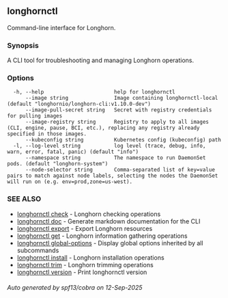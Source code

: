 ## longhornctl

Command-line interface for Longhorn.

### Synopsis

A CLI tool for troubleshooting and managing Longhorn operations.

### Options

```
  -h, --help                       help for longhornctl
      --image string               Image containing longhornctl-local (default "longhornio/longhorn-cli:v1.10.0-dev")
      --image-pull-secret string   Secret with registry credentials for pulling images
      --image-registry string      Registry to apply to all images (CLI, engine, pause, BCI, etc.), replacing any registry already specified in those images.
      --kubeconfig string          Kubernetes config (kubeconfig) path
  -l, --log-level string           log level (trace, debug, info, warn, error, fatal, panic) (default "info")
      --namespace string           The namespace to run DaemonSet pods. (default "longhorn-system")
      --node-selector string       Comma-separated list of key=value pairs to match against node labels, selecting the nodes the DaemonSet will run on (e.g. env=prod,zone=us-west).
```

### SEE ALSO

* [longhornctl check](longhornctl_check.md)	 - Longhorn checking operations
* [longhornctl doc](longhornctl_doc.md)	 - Generate markdown documentation for the CLI
* [longhornctl export](longhornctl_export.md)	 - Export Longhorn resources
* [longhornctl get](longhornctl_get.md)	 - Longhorn information gathering operations
* [longhornctl global-options](longhornctl_global-options.md)	 - Display global options inherited by all subcommands
* [longhornctl install](longhornctl_install.md)	 - Longhorn installation operations
* [longhornctl trim](longhornctl_trim.md)	 - Longhorn trimming operations
* [longhornctl version](longhornctl_version.md)	 - Print longhornctl version

###### Auto generated by spf13/cobra on 12-Sep-2025
